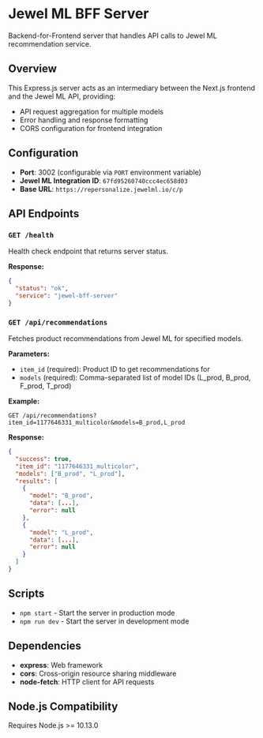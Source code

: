# Jewel ML BFF Server

Backend-for-Frontend server that handles API calls to Jewel ML recommendation service.

## Overview

This Express.js server acts as an intermediary between the Next.js frontend and the Jewel ML API, providing:
- API request aggregation for multiple models
- Error handling and response formatting
- CORS configuration for frontend integration

## Configuration

- **Port**: 3002 (configurable via `PORT` environment variable)
- **Jewel ML Integration ID**: `67fd95260740ccc4ec658d03`
- **Base URL**: `https://repersonalize.jewelml.io/c/p`

## API Endpoints

### `GET /health`
Health check endpoint that returns server status.

**Response:**
```json
{
  "status": "ok", 
  "service": "jewel-bff-server"
}
```

### `GET /api/recommendations`
Fetches product recommendations from Jewel ML for specified models.

**Parameters:**
- `item_id` (required): Product ID to get recommendations for
- `models` (required): Comma-separated list of model IDs (L_prod, B_prod, F_prod, T_prod)

**Example:**
```
GET /api/recommendations?item_id=1177646331_multicolor&models=B_prod,L_prod
```

**Response:**
```json
{
  "success": true,
  "item_id": "1177646331_multicolor",
  "models": ["B_prod", "L_prod"],
  "results": [
    {
      "model": "B_prod",
      "data": [...],
      "error": null
    },
    {
      "model": "L_prod", 
      "data": [...],
      "error": null
    }
  ]
}
```

## Scripts

- `npm start` - Start the server in production mode
- `npm run dev` - Start the server in development mode

## Dependencies

- **express**: Web framework
- **cors**: Cross-origin resource sharing middleware
- **node-fetch**: HTTP client for API requests

## Node.js Compatibility

Requires Node.js >= 10.13.0